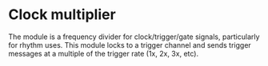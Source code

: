 # Clock multiplier

The module is a frequency divider for clock/trigger/gate signals, particularly for rhythm uses. This module locks to a trigger channel and sends trigger messages at a multiple of the trigger rate (1x, 2x, 3x, etc).
